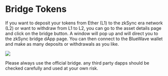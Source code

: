 # Bridge Tokens

If you want to deposit your tokens from Ether (L1) to the zkSync era network (L2) or want to withdraw from L1 to L2, you can go to the asset details page and click on the bridge button. A window will pop up and will direct you to the zkSync bridge dApp page. You can then connect to the BlueWave wallet and make as many deposits or withdrawals as you like.

![](https://lh6.googleusercontent.com/U2WMjyFumqQ4A40LhrThTEVD07yD29vCeMNLxk7egt\_gVyUQJJ-ejyE8EyaQaYldTJLf94TQ4cFQ3fPMq8lE27zyVKKRKsnc3jkVYXHy5WuxLSq8dIKWkZEy6J765qjtg6chvN\_nSiUAfcuu7Ke6EMM)

Please always use the official bridge. any third party dapps should be checked carefully and used at your own risk.

<figure><img src="https://lh6.googleusercontent.com/jTpeGYGRIw-FUAQDMiyuvNAMa-e_TxPz8b0qvF3jgdXui_StKSUKuJEvzUbrv9EOOLejd3mmF5ch7GscKqE-mgA0l55N-dKrBmEzhSfRwpg3ePW4Tc-GuR80myFPEkcPVYENbB9icwG8PmvHyjT3_1E" alt=""><figcaption></figcaption></figure>
